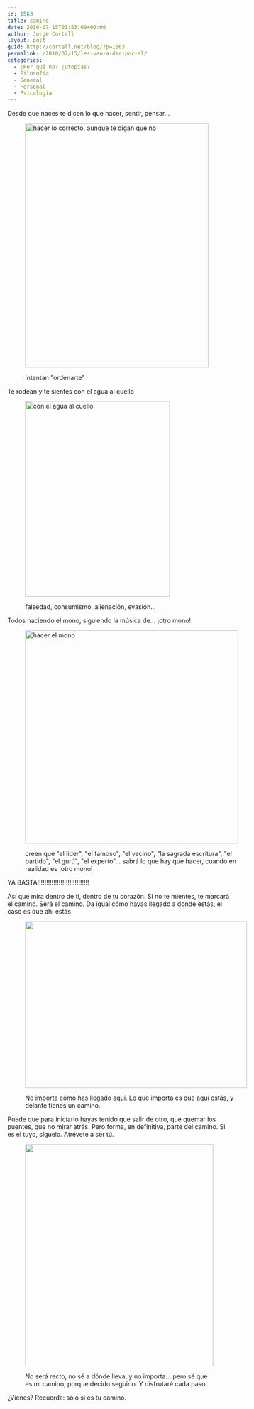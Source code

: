 ```yaml
---
id: 1563
title: camino
date: 2010-07-15T01:53:09+00:00
author: Jorge Cortell
layout: post
guid: http://cortell.net/blog/?p=1563
permalink: /2010/07/15/les-van-a-dar-por-el/
categories:
  - ¿Por qué no? ¿Utopías?
  - Filosofí­a
  - General
  - Personal
  - Psicología
---
```

Desde que naces te dicen lo que hacer, sentir, pensar...<figure style="width: 413px" class="wp-caption alignnone">

<img title="http://img265.imageshack.us/img265/5243/picdump22bc7.jpg" src="http://img265.imageshack.us/img265/5243/picdump22bc7.jpg" alt="hacer lo correcto, aunque te digan que no" width="413" height="550" /><figcaption class="wp-caption-text">intentan "ordenarte"</figcaption></figure> 

Te rodean y te sientes con el agua al cuello<figure style="width: 326px" class="wp-caption alignnone">

<img title="http://img.ffffound.com/static-data/assets/6/3846abb1b81603b3a1511bdee0796cd2a6081738_m.jpg" src="http://img.ffffound.com/static-data/assets/6/3846abb1b81603b3a1511bdee0796cd2a6081738_m.jpg" alt="con el agua al cuello" width="326" height="440" /><figcaption class="wp-caption-text">falsedad, consumismo, alienación, evasión...</figcaption></figure> 

Todos haciendo el mono, siguiendo la música de... ¡otro mono!<figure style="width: 480px" class="wp-caption alignnone">

<img title="http://www.capslockhelsinki.fi/inspiration/duracel_monkey.gif" src="http://www.capslockhelsinki.fi/inspiration/duracel_monkey.gif" alt="hacer el mono" width="480" height="480" /><figcaption class="wp-caption-text">creen que "el lider", "el famoso", "el vecino", "la sagrada escritura", "el partido", "el gurú", "el experto"... sabrá lo que hay que hacer, cuando en realidad es ¡otro mono!</figcaption></figure> 

YA BASTA!!!!!!!!!!!!!!!!!!!!!!!!!!!!!

Así que mira dentro de ti, dentro de tu corazón. Si no te mientes, te marcará el camino. Será el camino. Da igual cómo hayas llegado a donde estás, el caso es que ahí estás<figure style="width: 500px" class="wp-caption alignleft">

<img class="         " title="camino" src="http://farm2.static.flickr.com/1160/539212861_7c0657f882.jpg" alt="" width="500" height="375" /><figcaption class="wp-caption-text">No importa cómo has llegado aquí. Lo que importa es que aquí estás, y delante tienes un camino.</figcaption></figure> 

Puede que para iniciarlo hayas tenido que salir de otro, que quemar los puentes, que no mirar atrás. Pero forma, en definitiva, parte del camino. Si es el tuyo, síguelo. Atrévete a ser tú.<figure style="width: 424px" class="wp-caption alignnone">

<img title="camino" src="http://farm3.static.flickr.com/2359/2389237724_34793c1c85.jpg" alt="" width="424" height="500" /><figcaption class="wp-caption-text">No será recto, no sé a dónde lleva, y no importa... pero sé que es mi camino, porque decido seguirlo. Y disfrutaré cada paso.</figcaption></figure> 

¿Vienes? Recuerda: sólo si es tu camino.